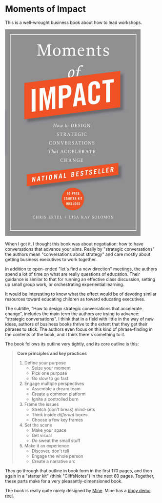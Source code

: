 # Moments of Impact

This is a well-wrought business book about how to lead workshops.

[![Moments of Impact](cover.png)](http://www.amazon.com/Moments-Impact-Strategic-Conversations-Accelerate/dp/1451697627)

When I got it, I thought this book was about negotiation: how to have
conversations that advance your aims. Really by "strategic
conversations" the authors mean "conversations about strategy" and
care mostly about getting business executives to work together.

In addition to open-ended "let's find a new direction" meetings, the
authors spend a lot of time on what are really questions of education.
Their guidance is similar to that for running an effective class
discussion, setting up small group work, or orchestrating experiential
learning.

It would be interesting to know what the effect would be of devoting
similar resources toward educating children as toward educating
executives.

The subtitle, "How to design strategic conversations that accelerate
change", includes the main term the authors are trying to advance:
"strategic conversations". I think that in a field with little in the
way of new ideas, authors of business books thrive to the extent that
they get their phrases to stick. The authors even focus on this kind
of phrase-finding in the contents of the book, and I think there's
something to it.

The book follows its outline very tightly, and its core outline is this:

> **Core principles and key practices**
>
> 1. Define your purpose
>     * Seize your moment
>     * Pick one purpose
>     * Go slow to go fast
> 2. Engage multiple perspectives
>     * Assemble a dream team
>     * Create a common platform
>     * Ignite a controlled burn
> 3. Frame the issues
>     * Stretch (don't break) mind-sets
>     * Think inside _different_ boxes
>     * Choose a few key frames
> 4. Set the scene
>     * Make your space
>     * Get visual
>     * _Do_ sweat the small stuff
> 5. Make it an experience
>     * Discover, don't tell
>     * Engage the whole person
>     * Create a narrative arc

They go through that outline in book form in the first 170 pages, and
then again in a "starter kit" (think "CliffsNotes") in the next 60
pages. Together, these parts make for a very pleasantly-dimensioned
book.

The book is really quite nicely designed by
[Mine](http://minesf.com/). Mine has a
[bboy demo reel](https://www.youtube.com/embed/vdGuEwZb378).
